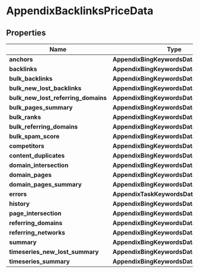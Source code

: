 # AppendixBacklinksPriceData


## Properties

| Name | Type | Description | Notes |
|------------ | ------------- | ------------- | -------------|
**anchors** | **AppendixBingKeywordsDataPriceDataInfo** |  |[optional]|
**backlinks** | **AppendixBingKeywordsDataPriceDataInfo** |  |[optional]|
**bulk_backlinks** | **AppendixBingKeywordsDataPriceDataInfo** |  |[optional]|
**bulk_new_lost_backlinks** | **AppendixBingKeywordsDataPriceDataInfo** |  |[optional]|
**bulk_new_lost_referring_domains** | **AppendixBingKeywordsDataPriceDataInfo** |  |[optional]|
**bulk_pages_summary** | **AppendixBingKeywordsDataPriceDataInfo** |  |[optional]|
**bulk_ranks** | **AppendixBingKeywordsDataPriceDataInfo** |  |[optional]|
**bulk_referring_domains** | **AppendixBingKeywordsDataPriceDataInfo** |  |[optional]|
**bulk_spam_score** | **AppendixBingKeywordsDataPriceDataInfo** |  |[optional]|
**competitors** | **AppendixBingKeywordsDataPriceDataInfo** |  |[optional]|
**content_duplicates** | **AppendixBingKeywordsDataPriceDataInfo** |  |[optional]|
**domain_intersection** | **AppendixBingKeywordsDataPriceDataInfo** |  |[optional]|
**domain_pages** | **AppendixBingKeywordsDataPriceDataInfo** |  |[optional]|
**domain_pages_summary** | **AppendixBingKeywordsDataPriceDataInfo** |  |[optional]|
**errors** | **AppendixTaskKeywordsDataPriceDataInfo** |  |[optional]|
**history** | **AppendixBingKeywordsDataPriceDataInfo** |  |[optional]|
**page_intersection** | **AppendixBingKeywordsDataPriceDataInfo** |  |[optional]|
**referring_domains** | **AppendixBingKeywordsDataPriceDataInfo** |  |[optional]|
**referring_networks** | **AppendixBingKeywordsDataPriceDataInfo** |  |[optional]|
**summary** | **AppendixBingKeywordsDataPriceDataInfo** |  |[optional]|
**timeseries_new_lost_summary** | **AppendixBingKeywordsDataPriceDataInfo** |  |[optional]|
**timeseries_summary** | **AppendixBingKeywordsDataPriceDataInfo** |  |[optional]|